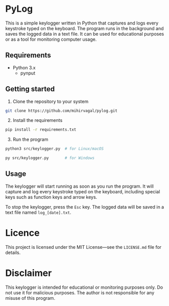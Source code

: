 # PyLog

This is a simple keylogger written in Python that captures and logs every keystroke typed on the keyboard. The program runs in the background and saves the logged data in a text file. It can be used for educational purposes or as a tool for monitoring computer usage.

## Requirements

- Python 3.x
    - pynput

## Getting started

1. Clone the repository to your system
```sh
git clone https://github.com/mihirvagal/pylog.git
```

2. Install the requirements
```sh
pip install -r requirements.txt
```

3. Run the program
```sh
python3 src/keylogger.py  # for Linux/macOS

py src/keylogger.py       # for Windows
```

## Usage

The keylogger will start running as soon as you run the program. It will capture and log every keystroke typed on the keyboard, including special keys such as function keys and arrow keys.

To stop the keylogger, press the `Esc` key. The logged data will be saved in a text file named `log_[date].txt`.

# Licence

This project is licensed under the MIT License—see the `LICENSE.md` file for details.

# Disclaimer

This keylogger is intended for educational or monitoring purposes only. Do not use it for malicious purposes. The author is not responsible for any misuse of this program.